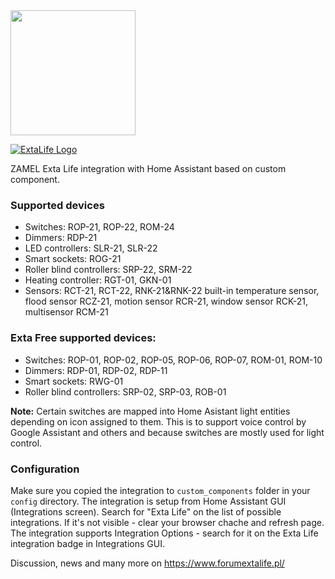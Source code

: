 <img src="https://github.com/home-assistant/assets/blob/master/logo.png" width="200px"/>

[![ExtaLife Logo](https://extalife.pl/wp-content/themes/wi/images/logo.png)](https://www.forumextalife.pl/) 

ZAMEL Exta Life integration with Home Assistant based on custom component.
### Supported devices
* Switches: ROP-21, ROP-22, ROM-24
* Dimmers: RDP-21
* LED controllers: SLR-21, SLR-22
* Smart sockets: ROG-21
* Roller blind controllers: SRP-22, SRM-22
* Heating controller: RGT-01, GKN-01
* Sensors: RCT-21, RCT-22, RNK-21&RNK-22 built-in temperature sensor, flood sensor RCZ-21, motion sensor RCR-21, window sensor RCK-21, multisensor RCM-21

### Exta Free supported devices:
* Switches: ROP-01, ROP-02, ROP-05, ROP-06, ROP-07, ROM-01, ROM-10
* Dimmers: RDP-01, RDP-02, RDP-11
* Smart sockets: RWG-01
* Roller blind controllers: SRP-02, SRP-03, ROB-01

**Note:** Certain switches are mapped into Home Asistant light entities depending on icon assigned to them. This is to support voice control by Google Assistant and others and because switches are mostly used for light control.
### Configuration
Make sure you copied the integration to `custom_components` folder in your `config` directory.
The integration is setup from Home Assistant GUI (Integrations screen). Search for "Exta Life" on the list of possible integrations. If it's not visible - clear your browser chache and refresh page.
The integration supports Integration Options - search for it on the Exta Life integration badge in Integrations GUI.

Discussion, news and many more on https://www.forumextalife.pl/


